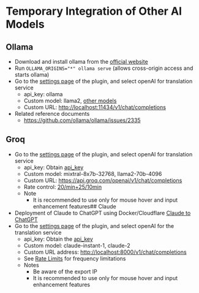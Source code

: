 # Temporary Integration of Other AI Models

## Ollama

- Download and install ollama from the [official website](https://ollama.com/)
- Run `OLLAMA_ORIGINS="*" ollama serve` (allows cross-origin access and starts ollama)
- Go to the [settings page](https://dash.immersivetranslate.com/#general) of the plugin, and select openAI for translation service
  - api_key: ollama
  - Custom model: llama2, [other models](https://ollama.com/library)
  - Custom URL: <http://localhost:11434/v1/chat/completions>
- Related reference documents
  - <https://github.com/ollama/ollama/issues/2335>

## Groq

- Go to the [settings page](https://dash.immersivetranslate.com/#general) of the plugin, and select openAI for translation service
  - api_key: Obtain [api_key](https://console.groq.com/keys)
  - Custom model: mixtral-8x7b-32768, llama2-70b-4096
  - Custom URL: <https://api.groq.com/openai/v1/chat/completions>
  - Rate control: [20/min+25/10min](https://console.groq.com/docs/rate-limits)
  - Note
    - It is recommended to use only for mouse hover and input enhancement features## Claude
- Deployment of Claude to ChatGPT using Docker/Cloudflare [Claude to ChatGPT](https://github.com/jtsang4/claude-to-chatgpt)
- Go to the [settings page](https://dash.immersivetranslate.com/#general) of the plugin, and select openAI for the translation service
  - api_key: Obtain the [api_key](https://www.nightfall.ai/ai-security-101/anthropic-claude-api-key)
  - Custom model: claude-instant-1, claude-2
  - Custom URL address: <http://localhost:8000/v1/chat/completions>
  - See [Rate Limits](https://docs.anthropic.com/claude/reference/rate-limits) for frequency limitations
  - Notes
    - Be aware of the export IP
    - It is recommended to use only for mouse hover and input enhancement features
